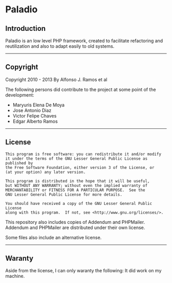 Paladio
===

Introduction
---

Paladio is an low level PHP framework, created to facilitate refactoring and reutilization and also to adapt easily to old systems.

---
Copyright
---

Copyright 2010 - 2013 By Alfonso J. Ramos et al

The following persons did contribute to the project at some point of the development:

 - Maryuris Elena De Moya
 - Jose Antonio Diaz
 - Victor Felipe Chaves
 - Edgar Alberto Ramos

---
License
---

    This program is free software: you can redistribute it and/or modify
    it under the terms of the GNU Lesser General Public License as published by
    the Free Software Foundation, either version 3 of the License, or
    (at your option) any later version.

    This program is distributed in the hope that it will be useful,
    but WITHOUT ANY WARRANTY; without even the implied warranty of
    MERCHANTABILITY or FITNESS FOR A PARTICULAR PURPOSE.  See the
    GNU Lesser General Public License for more details.

    You should have received a copy of the GNU Lesser General Public License
    along with this program.  If not, see <http://www.gnu.org/licenses/>.

This repository also includes copies of Addendum and PHPMailer. Addendum and PHPMailer are distributed under their own license.

Some files also include an alternative license.

---
Waranty
---

Aside from the license, I can only waranty the following: It did work on my machine.